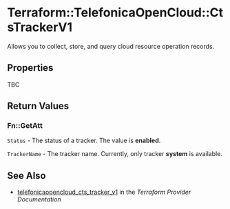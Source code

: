 # Terraform::TelefonicaOpenCloud::CtsTrackerV1

Allows you to collect, store, and query cloud resource operation records.

## Properties

TBC

## Return Values

### Fn::GetAtt

`Status` - The status of a tracker. The value is **enabled**.

`TrackerName` - The tracker name. Currently, only tracker **system** is available.

## See Also

* [telefonicaopencloud_cts_tracker_v1](https://www.terraform.io/docs/providers/telefonicaopencloud/r/cts_tracker_v1.html) in the _Terraform Provider Documentation_